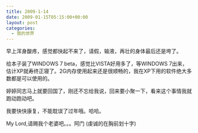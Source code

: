 ```yaml
---
title: 2009-1-14
date: 2009-01-15T05:15:00+00:00
layout: post
categories:
  - 我的世界
---
```


早上浑身酸疼，感觉都快起不来了，请假，输液，再壮的身体最后还是垮了。

给本子装了WINDOWS 7 beta，感觉比VISTA好用多了，等WINDOWS 7出来，估计XP就寿终正寝了。2G内存使用起来还是很顺畅的，我在XP下用的软件绝大多数都是可以使用的。

婷婷同志马上就要回国了，刚还不忘给我说，回来要小聚一下，看来这个事情我就跑动跑动吧。

我要快快康复，不能耽误了过年哦。哈哈。

My Lord,请赐我个老婆吧。。。阿门 (虔诚的在胸前划十字)